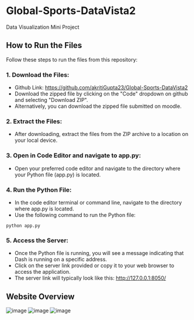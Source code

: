 # Global-Sports-DataVista2
Data Visualization Mini Project

## How to Run the Files
Follow these steps to run the files from this repository:
### 1. Download the Files:
-  Github Link: https://github.com/akritiGupta23/Global-Sports-DataVista2
-  Download the zipped file by clicking on the "Code" dropdown on github and selecting "Download ZIP".
-  Alternatively, you can download the zipped file submitted on moodle.

### 2. Extract the Files:
-  After downloading, extract the files from the ZIP archive to a location on your local device.

### 3. Open in Code Editor and navigate to app.py:
-  Open your preferred code editor and navigate to the directory where your Python file (app.py) is located.

### 4. Run the Python File:
-  In the code editor terminal or command line, navigate to the directory where app.py is located.
-  Use the following command to run the Python file:
```
python app.py
```

### 5. Access the Server:
-  Once the Python file is running, you will see a message indicating that Dash is running on a specific address.
-  Click on the server link provided or copy it to your web browser to access the application.
- The server link will typically look like this: http://127.0.0.1:8050/


## Website Overview

![image](https://github.com/akritiGupta23/Global-Sports-DataVista2/assets/129201893/246b4d42-2609-418b-8d88-6398cae2fc08)
![image](https://github.com/akritiGupta23/Global-Sports-DataVista2/assets/129201893/a85994bd-5fd1-4857-8974-227d99065d31)
![image](https://github.com/akritiGupta23/Global-Sports-DataVista2/assets/129201893/157f797c-216d-4ad3-bf40-61e7c3d2ccf6)


